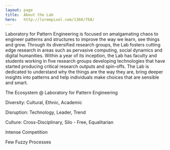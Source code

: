```yaml
---
layout: page
title:  About the Lab
hero:   http://lorempixel.com/1366/768/
---
```

<div class="wrapper">
Laboratory for Pattern Engineering is focused on amalgamating chaos to engineer patterns and structures to improve the way we learn, see things and grow.   Through its diversified research groups, the Lab fosters cutting edge research in areas such as pervasive computing, social dynamics and digital humanities. Within a year of its inception, the Lab has faculty and students working in five research groups developing technologies that have started producing critical research outputs and spin-offs. The Lab is dedicated to understand why the things are the way they are, bring deeper insights into patterns and help individuals make choices that are sensible and smart.
</div>
 
The Ecosystem @ Laboratory for Pattern Engineering
 
Diversity: Cultural, Ethnic, Academic
 
Disruption: Technology, Leader, Trend
 
Culture: Cross-Disciplinary, Silo - Free,  Equalitarian
 
Intense Competition
 
Few Fuzzy Processes